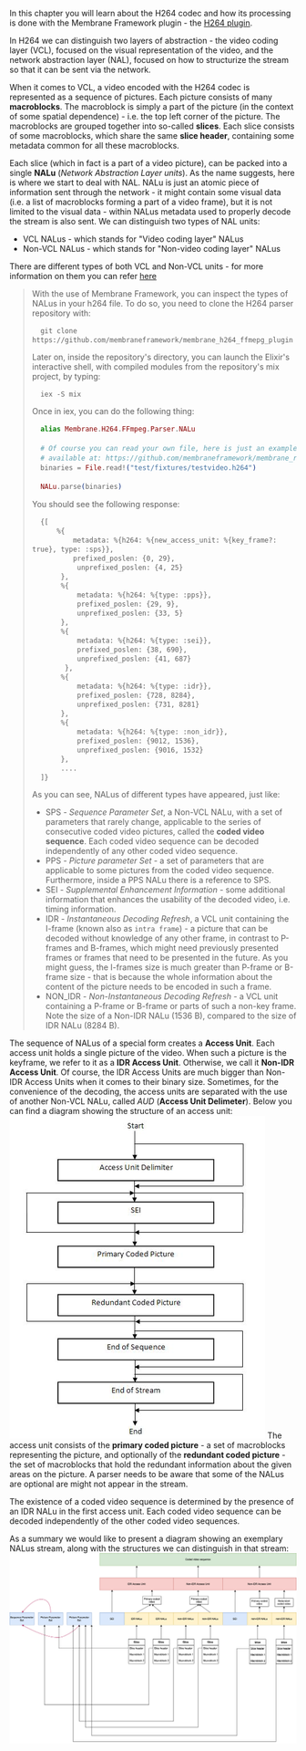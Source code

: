 In this chapter you will learn about the H264 codec and how its processing is done with the Membrane Framework plugin - the [H264 plugin](https://github.com/membraneframework/membrane_h264_ffmpeg_plugin).

 In H264 we can distinguish two layers of abstraction - the video coding layer (VCL), focused on the visual representation of the video, and the network abstraction layer (NAL), focused on how to structurize the stream so that it can be sent via the network. 
 
 When it comes to VCL, a video encoded with the H264 codec is represented as a sequence of pictures. Each picture consists of many **macroblocks**.
 The macroblock is simply a part of the picture (in the context of some spatial dependence) - i.e. the top left corner of the picture.
 The macroblocks are grouped together into so-called **slices**. Each slice consists of some macroblocks, which share the same **slice header**, containing some metadata common for all these macroblocks.

Each slice (which in fact is a part of a video picture), can be packed into a single
**NALu** (*Network Abstraction Layer units*). As the name suggests, here is where we start to deal with NAL. NALu is just an atomic piece of information sent through the network - it might contain some visual data (i.e. a list of macroblocks forming a part of a video frame), but it is not limited to the visual data - within NALus metadata used to properly decode the stream is also sent. We can distinguish two types of NAL units:
* VCL NALus - which stands for "Video coding layer" NALus
* Non-VCL NALus - which stands for "Non-video coding layer" NALus

There are different types of both VCL and Non-VCL units - for more information on them you can refer [here](https://yumichan.net/video-processing/video-compression/introduction-to-h264-nal-unit/)

> With the use of Membrane Framework, you can inspect the types of NALus in your h264 file. To do so, you need to clone the H264 parser repository with:
> 
> ```
>   git clone https://github.com/membraneframework/membrane_h264_ffmepg_plugin
> ```
> 
> Later on, inside the repository's directory, you can launch the Elixir's interactive shell, with compiled modules from the repository's mix project, by typing:
> 
> ```
>   iex -S mix
> ```
> 
> Once in iex, you can do the following thing:
> ```Elixir
>   alias Membrane.H264.FFmpeg.Parser.NALu
> 
>   # Of course you can read your own file, here is just an example file from the membrane_rtmp_plugin's test directory,
>   # available at: https://github.com/membraneframework/membrane_rtmp_plugin/tree/master/test/fixtures/testvideo.h264
>   binaries = File.read!("test/fixtures/testvideo.h264") 
> 
>   NALu.parse(binaries)
> ```
> 
> You should see the following response:
> ```
>   {[
>       %{
>           metadata: %{h264: %{new_access_unit: %{key_frame?: true}, type: :sps}},
>           prefixed_poslen: {0, 29},
>            unprefixed_poslen: {4, 25}
>        },
>        %{
>            metadata: %{h264: %{type: :pps}},
>            prefixed_poslen: {29, 9},
>            unprefixed_poslen: {33, 5}
>        },
>        %{
>            metadata: %{h264: %{type: :sei}},
>            prefixed_poslen: {38, 690},
>            unprefixed_poslen: {41, 687}
>         },
>        %{
>            metadata: %{h264: %{type: :idr}},
>            prefixed_poslen: {728, 8284},
>            unprefixed_poslen: {731, 8281}
>        },
>        %{
>            metadata: %{h264: %{type: :non_idr}},
>            prefixed_poslen: {9012, 1536},
>            unprefixed_poslen: {9016, 1532}
>        },
>        ....
>   ]}
> ```
> As you can see, NALus of different types have appeared, just like:
> * SPS - *Sequence Parameter Set*, a Non-VCL NALu, with a set of parameters that rarely change, applicable to the series of consecutive coded video pictures, called the **coded video sequence**. Each coded video sequence can be decoded independently of any other coded video sequence.
> * PPS - *Picture parameter Set* - a set of parameters that are applicable to some pictures from the coded video sequence. Furthermore, inside a PPS NALu there is a reference to SPS. 
> * SEI - *Supplemental Enhancement Information* - some additional information that enhances the usability of the decoded video, i.e. timing information.
> * IDR - *Instantaneous Decoding Refresh*, a VCL unit containing the I-frame (known also as `intra frame`) - a picture that can be decoded without knowledge of any other frame, in contrast to P-frames and B-frames, which might need previously presented frames or frames that need to be presented in the future. As you might guess, the I-frames size is much greater than P-frame or B-frame size - that is because the whole information about the content of the picture needs to be encoded in such a frame.
> * NON_IDR - *Non-Instantaneous Decoding Refresh* - a VCL unit containing a P-frame or B-frame or parts of such a non-key frame. Note the size of a Non-IDR NALu (1536 B), compared to the size of IDR NALu (8284 B).

The sequence of NALus of a special form creates a **Access Unit**. 
Each access unit holds a single picture of the video.
When such a picture is the keyframe, we refer to it as a **IDR Access Unit**. Otherwise, we call it **Non-IDR Access Unit**. Of course, the IDR Access Units are much bigger than Non-IDR Access Units when it comes to their binary size.
Sometimes, for the convenience of the decoding, the access units are separated with the use of another Non-VCL NALu, called *AUD* (**Access Unit Delimeter**).
Below you can find a diagram showing the structure of an access unit:
![Access Unit structure](assets/au_structure.png)
The access unit consists of the **primary coded picture** - a set of macroblocks representing the picture, and optionally of the **redundant coded picture** - the set of macroblocks that hold the redundant information about the given areas on the picture.
A parser needs to be aware that some of the NALus are optional are might not appear in the stream.

The existence of a coded video sequence is determined by the presence of an IDR NALu in the first access unit. Each coded video sequence can be decoded independently of the other coded video sequences. 

As a summary we would like to present a diagram showing an exemplary NALus stream, along with the structures we can distinguish in that stream:
![H264 NALus stream](assets/h264_structure.png)